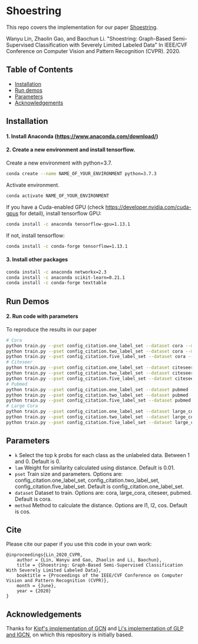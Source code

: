 ﻿# Shoestring

This repo covers the implementation for our paper [Shoestring](https://openaccess.thecvf.com/content_CVPR_2020/papers/Lin_Shoestring_Graph-Based_Semi-Supervised_Classification_With_Severely_Limited_Labeled_Data_CVPR_2020_paper.pdf). 

Wanyu Lin, Zhaolin Gao, and Baochun Li. "Shoestring: Graph-Based Semi-Supervised Classification with Severely Limited Labeled Data" In IEEE/CVF Conference on Computer Vision and Pattern Recognition (CVPR). 2020.

## Table of Contents 

* [Installation](#installation)
* [Run demos](#run-demos)
* [Parameters](#parameters)
* [Acknowledgements](#acknowledgements)

## Installation

#### 1. Install Anaconda (<https://www.anaconda.com/download/>)

#### 2. Create a new environment and install tensorflow.

Create a new environment with python=3.7. 
```bash
conda create --name NAME_OF_YOUR_ENVIRONMENT python=3.7.3
```

Activate environment.
```bash
conda activate NAME_OF_YOUR_ENVIRONMENT
```

If you have a Cuda-enabled GPU (check <https://developer.nvidia.com/cuda-gpus> for detail), install tensorflow GPU:
```bash
conda install -c anaconda tensorflow-gpu=1.13.1
```
If not, install tensorflow:
```bash
conda install -c conda-forge tensorflow=1.13.1
```

#### 3. Install other packages

```bash
conda install -c anaconda networkx=2.3
conda install -c anaconda scikit-learn=0.21.1
conda install -c conda-forge texttable
```

## Run Demos

#### 2. Run code with parameters
To reproduce the results in our paper

```bash
# Cora
python train.py --pset config_citation.one_label_set --dataset cora --method l1 l2 cos
python train.py --pset config_citation.two_label_set --dataset cora --method l1 l2 cos
python train.py --pset config_citation.five_label_set --dataset cora --method l1 l2 cos
# Citeseer
python train.py --pset config_citation.one_label_set --dataset citeseer --method l1 l2 cos
python train.py --pset config_citation.two_label_set --dataset citeseer --method l1 l2 cos
python train.py --pset config_citation.five_label_set --dataset citeseer --method l1 l2 cos
# Pubmed
python train.py --pset config_citation.one_label_set --dataset pubmed --method l1 l2 cos
python train.py --pset config_citation.two_label_set --dataset pubmed --method l1 l2 cos
python train.py --pset config_citation.five_label_set --dataset pubmed --method l1 l2 cos
# Large Cora
python train.py --pset config_citation.one_label_set --dataset large_cora --method l1 l2 cos
python train.py --pset config_citation.two_label_set --dataset large_cora --method l1 l2 cos
python train.py --pset config_citation.five_label_set --dataset large_cora --method l1 l2 cos
```

## Parameters

- `k` Select the top k probs for each class as the unlabeled data. Between 1 and 0. Default is 0.
- `lam` Weight for similarity calculated using distance. Default is 0.01.
- `pset` Train size and parameters. Options are: config_citation.one_label_set, config_citation.two_label_set, config_citation.five_label_set. Default is config_citation.one_label_set.
- `dataset` Dataset to train. Options are: cora, large_cora, citeseer, pubmed. Default is cora.
- `method` Method to calculate the distance. Options are l1, l2, cos. Default is cos.

## Cite
Please cite our paper if you use this code in your own work:
```
@inproceedings{Lin_2020_CVPR,
	author = {Lin, Wanyu and Gao, Zhaolin and Li, Baochun},
	title = {Shoestring: Graph-Based Semi-Supervised Classification With Severely Limited Labeled Data},
	booktitle = {Proceedings of the IEEE/CVF Conference on Computer Vision and Pattern Recognition (CVPR)},
	month = {June},
	year = {2020}
}
```
## Acknowledgements
Thanks for [Kipf's implementation of GCN](https://github.com/tkipf/gcn/) and [Li's implementation of GLP and IGCN](https://github.com/liqimai/Efficient-SSL), on which this repository is initially based.
